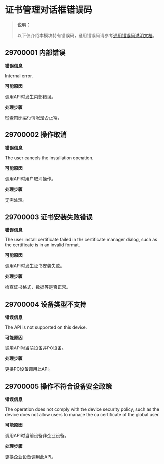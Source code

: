 # 证书管理对话框错误码

> **说明：**
>
> 以下仅介绍本模块特有错误码，通用错误码请参考[通用错误码说明文档](../errorcode-universal.md)。

## 29700001 内部错误

**错误信息**

Internal error.

**可能原因**

调用API时发生内部错误。

**处理步骤**

检查内部运行情况是否正常。

## 29700002 操作取消

**错误信息**

The user cancels the installation operation.

**可能原因**

调用API时用户取消操作。

**处理步骤**

无需处理。

## 29700003 证书安装失败错误

**错误信息**

The user install certificate failed in the certificate manager dialog, such as the certificate is in an invalid format.

**可能原因**

调用API时发生证书安装失败。

**处理步骤**

检查证书格式，数据等是否正常。

## 29700004 设备类型不支持

**错误信息**

The API is not supported on this device.

**可能原因**

调用API时当前设备非PC设备。

**处理步骤**

更换PC设备调用此API。

## 29700005 操作不符合设备安全政策

**错误信息**

The operation does not comply with the device security policy, such as the device does not allow users to manage the ca certificate of the global user.

**可能原因**

调用API时当前设备非企业设备。

**处理步骤**

更换企业设备调用此API。
